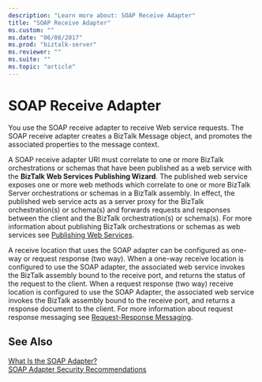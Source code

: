 ```yaml
---
description: "Learn more about: SOAP Receive Adapter"
title: "SOAP Receive Adapter"
ms.custom: ""
ms.date: "06/08/2017"
ms.prod: "biztalk-server"
ms.reviewer: ""
ms.suite: ""
ms.topic: "article"
---
```

# SOAP Receive Adapter
You use the SOAP receive adapter to receive Web service requests. The SOAP receive adapter creates a BizTalk Message object, and promotes the associated properties to the message context.  
  
 A SOAP receive adapter URI must correlate to one or more BizTalk orchestrations or schemas that have been published as a web service with the **BizTalk Web Services Publishing Wizard**. The published web service exposes one or more web methods which correlate to one or more BizTalk Server orchestrations or schemas in a BizTalk assembly. In effect, the published web service acts as a server proxy for the BizTalk orchestration(s) or schema(s) and forwards requests and responses between the client and the BizTalk orchestration(s) or schema(s). For more information about publishing BizTalk orchestrations or schemas as web services see [Publishing Web Services](../core/publishing-web-services.md).  
  
 A receive location that uses the SOAP adapter can be configured as one-way or request response (two way). When a one-way receive location is configured to use the SOAP adapter, the associated web service invokes the BizTalk assembly bound to the receive port, and returns the status of the request to the client. When a request response (two way) receive location is configured to use the SOAP Adapter, the associated web service invokes the BizTalk assembly bound to the receive port, and returns a response document to the client. For more information about request response messaging see [Request-Response Messaging](../core/request-response-messaging.md).  
  
## See Also  
 [What Is the SOAP Adapter?](../core/what-is-the-soap-adapter.md)   
 [SOAP Adapter Security Recommendations](../core/soap-adapter-security-recommendations.md)
